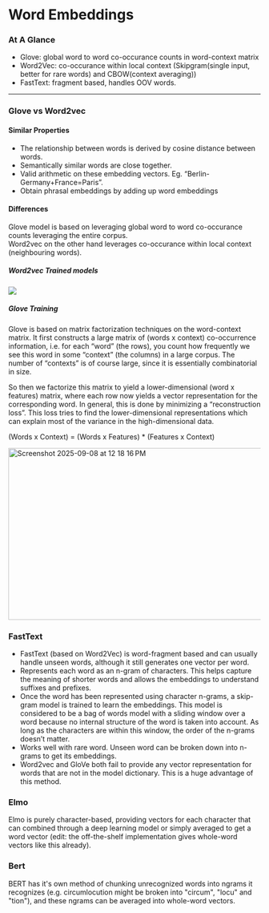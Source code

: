 # Word Embeddings
### At A Glance
* Glove: global word to word co-occurance counts in word-context matrix
* Word2Vec: co-occurance within local context (Skipgram(single input, better for rare words) and CBOW(context averaging))
* FastText: fragment based, handles OOV words.
---

### Glove vs Word2vec
#### Similar Properties
* The relationship between words is derived by cosine distance between words. 
* Semantically similar words are close together.
* Valid arithmetic on these embedding vectors. Eg. “Berlin-Germany+France=Paris”.    
* Obtain phrasal embeddings by adding up word embeddings

#### Differences
Glove model is based on leveraging global word to word co-occurance counts leveraging the entire corpus.  
Word2vec on the other hand leverages co-occurance within local context (neighbouring words).  

##### Word2vec Trained models
![](https://machinelearninginterview.com/wp-content/uploads/2019/02/CBOW_eta_Skipgram-1024x481.png)

##### Glove Training
Glove is based on matrix factorization techniques on the word-context matrix. It first constructs a large matrix of (words x context) co-occurrence information, i.e. for each “word” (the rows), you count how frequently we see this word in some “context” (the columns) in a large corpus.  The number of “contexts” is of course large, since it is essentially combinatorial in size.

So then we factorize this matrix to yield a lower-dimensional (word x features) matrix, where each row now yields a vector representation for the corresponding word. In general, this is done by minimizing a “reconstruction loss”. This loss tries to find the lower-dimensional representations which can explain most of the variance in the high-dimensional data.

(Words x Context) = (Words x Features) * (Features x Context) 

<img width="700" height="343" alt="Screenshot 2025-09-08 at 12 18 16 PM" src="https://github.com/user-attachments/assets/d50909ca-b890-4afe-925c-b6cd2a7e053b" />

### FastText
* FastText (based on Word2Vec) is word-fragment based and can usually handle unseen words, although it still generates one vector per word. 
* Represents each word as an n-gram of characters. This helps capture the meaning of shorter words and allows the embeddings to understand suffixes and prefixes.
* Once the word has been represented using character n-grams, a skip-gram model is trained to learn the embeddings. This model is considered to be a bag of words model with a sliding window over a word because no internal structure of the word is taken into account. As long as the characters are within this window, the order of the n-grams doesn’t matter.
* Works well with rare word. Unseen word can be broken down into n-grams to get its embeddings.
* Word2vec and GloVe both fail to provide any vector representation for words that are not in the model dictionary. This is a huge advantage of this method.

### Elmo
Elmo is purely character-based, providing vectors for each character that can combined through a deep learning model or simply averaged to get a word vector (edit: the off-the-shelf implementation gives whole-word vectors like this already). 

### Bert
BERT has it's own method of chunking unrecognized words into ngrams it recognizes (e.g. circumlocution might be broken into "circum", "locu" and "tion"), and these ngrams can be averaged into whole-word vectors.
